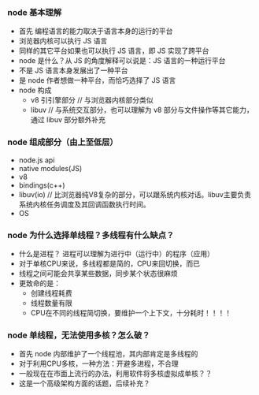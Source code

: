 ### node 基本理解

* 首先 编程语言的能力取决于语言本身的运行的平台
* 浏览器内核可以执行 JS 语言
* 同样的其它平台如果也可以执行 JS 语言，即 JS 实现了跨平台
* node 是什么？从 JS 的角度解释可以说是：JS 语言的一种运行平台
* 不是 JS 语言本身发展出了一种平台
* 是 node 作者想做一种平台，而恰巧选择了 JS 语言
* node 构成
  * v8 引引擎部分 // 与浏览器内核部分类似
  * libuv // 与系统交互部分，也可以理解为 v8 部分与文件操作等其它能力，通过 libuv 部分额外补充
  
### node 组成部分（由上至低层）
+ node.js api
+ native modules(JS)
+ v8
+ bindings(c++)
+ libuv(io) // 比浏览器纯V8复杂的部分，可以跟系统内核对话。libuv主要负责系统内核任务调度及其回调函数执行时间。
+ OS

### node 为什么选择单线程？多线程有什么缺点？
+ 什么是进程？ 进程可以理解为进行中（运行中）的程序（应用）
+ 对于单核CPU来说，多线程都是简的，CPU来回切换，而已
+ 线程之间可能会共享某些数据，同步某个状态很麻烦
+ 更致命的是：
    + 创建线程耗费
    + 线程数量有限
    + CPU在不同的线程简切换，要维护一个上下文，十分耗时！！！！


### node 单线程，无法使用多核？怎么破？
+ 首先 node 内部维护了一个线程池，其内部肯定是多线程的
+ 对于利用CPU多核，一种方法：开避多进程，不合理
+ 一般现在在市面上流行的办法，利用软件将多核虚拟成单核？？
+ 这是一个高级架构方面的话题，后续补充？
        